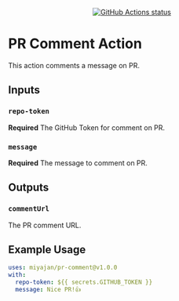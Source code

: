<p align="center">
  <a href="https://github.com/miyajan/pr-comment/actions"><img alt="GitHub Actions status" src="https://github.com/miyajan/pr-comment/workflows/build-test/badge.svg"></a>
</p>

# PR Comment Action

This action comments a message on PR.

## Inputs

### `repo-token`

**Required** The GitHub Token for comment on PR.

### `message`

**Required** The message to comment on PR.

## Outputs

### `commentUrl`

The PR comment URL.

## Example Usage

```yaml
uses: miyajan/pr-comment@v1.0.0
with:
  repo-token: ${{ secrets.GITHUB_TOKEN }}
  message: Nice PR!👍
```
